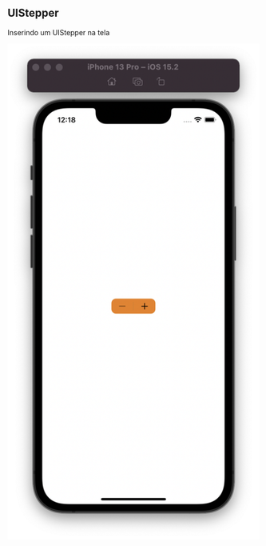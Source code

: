 ## UIStepper
Inserindo um UIStepper na tela
<p align="center">
  <img src="./assets-github/1.png" tittle="Application">
</p>
